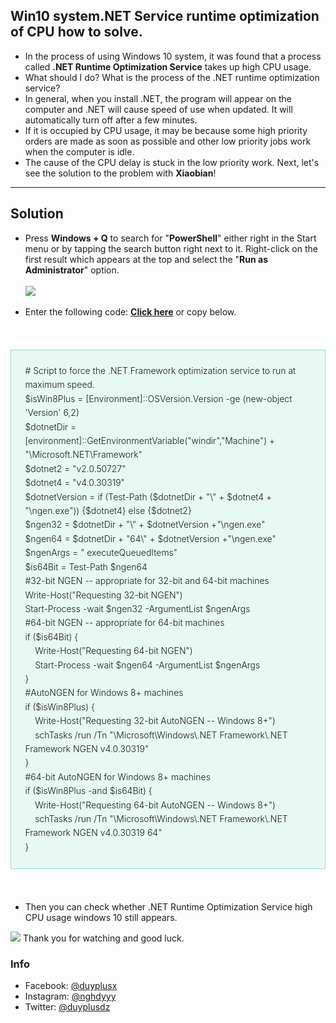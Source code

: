 <h2>Win10 system.NET Service runtime optimization of CPU how to solve.</h2>

<ul>
  <li>In the process of using Windows 10 system, it was found that a process called <b>.NET Runtime Optimization Service</b> takes up high CPU usage.</li>
  <li>What should I do? What is the process of the .NET runtime optimization service?</li>
  <li>In general, when you install .NET, the program will appear on the computer and .NET will cause speed of use when updated. It will automatically turn off after a few minutes.</li>
  <li>If it is occupied by CPU usage, it may be because some high priority orders are made as soon as possible and other low priority jobs work when the computer is idle.</li>
  <li>The cause of the CPU delay is stuck in the low priority work. Next, let's see the solution to the problem with <b>Xiaobian</b>!</li>
</ul>
<hr>
<h2>Solution</h2>
<ul>
  <li>Press <b>Windows + Q</b> to search for "<b>PowerShell</b>" either right in the Start menu or by tapping the search button right next to it. Right-click on the first result which appears at the top and select the "<b>Run as Administrator</b>" option.</li>
<br/>
  <img src="https://i.imgur.com/grV7hII.png">
<br/><br/>
<li>Enter the following code: <a href="https://raw.githubusercontent.com/duyplus/Fix-High-CPU-Usage-by-.NET-Runtime-Optimization-Service/master/code.txt" target="_blank"><b>Click here</b></a> or copy below.
</li></ul><br/>
<blockquote style="-webkit-text-stroke-width: 0px; background: rgb(232, 249, 244); border: 1px solid rgb(142, 227, 200); box-sizing: border-box; clear: right; color: #181818;font-style: normal; font-variant-caps: normal; font-variant-ligatures: normal; font-weight: 300; letter-spacing: normal; line-height: 1.6em; margin: 1.5em 0px; orphans: 2; padding: 1.6em; text-align: start; text-decoration-color: initial; text-decoration-style: initial; text-indent: 0px; text-transform: none; white-space: normal; widows: 2; word-spacing: 0px;">
# Script to force the .NET Framework optimization service to run at maximum speed.<br/>
$isWin8Plus = [Environment]::OSVersion.Version -ge (new-object 'Version' 6,2)<br/>
$dotnetDir = [environment]::GetEnvironmentVariable("windir","Machine") + "\Microsoft.NET\Framework"<br/>
$dotnet2 = "v2.0.50727"<br/>
$dotnet4 = "v4.0.30319"<br/>
$dotnetVersion = if (Test-Path ($dotnetDir + "\" + $dotnet4 + "\ngen.exe")) {$dotnet4} else {$dotnet2}<br/>
$ngen32 = $dotnetDir + "\" + $dotnetVersion +"\ngen.exe"<br/>
$ngen64 = $dotnetDir + "64\" + $dotnetVersion +"\ngen.exe"<br/>
$ngenArgs = " executeQueuedItems"<br/>
$is64Bit = Test-Path $ngen64<br/>
#32-bit NGEN -- appropriate for 32-bit and 64-bit machines<br/>
Write-Host("Requesting 32-bit NGEN") <br/>
Start-Process -wait $ngen32 -ArgumentList $ngenArgs<br/>
#64-bit NGEN -- appropriate for 64-bit machines<br/>
if ($is64Bit) {<br/>
&nbsp;&nbsp;&nbsp;&nbsp;Write-Host("Requesting 64-bit NGEN") <br/>
&nbsp;&nbsp;&nbsp;&nbsp;Start-Process -wait $ngen64 -ArgumentList $ngenArgs<br/>
}<br/>
#AutoNGEN for Windows 8+ machines<br/>
if ($isWin8Plus) {<br/>
&nbsp;&nbsp;&nbsp;&nbsp;Write-Host("Requesting 32-bit AutoNGEN -- Windows 8+") <br/>
&nbsp;&nbsp;&nbsp;&nbsp;schTasks /run /Tn "\Microsoft\Windows\.NET Framework\.NET Framework NGEN v4.0.30319"<br/>
}<br/>
#64-bit AutoNGEN for Windows 8+ machines<br/>
if ($isWin8Plus -and $is64Bit) {<br/>
&nbsp;&nbsp;&nbsp;&nbsp;Write-Host("Requesting 64-bit AutoNGEN -- Windows 8+") <br/>
&nbsp;&nbsp;&nbsp;&nbsp;schTasks /run /Tn "\Microsoft\Windows\.NET Framework\.NET Framework NGEN v4.0.30319 64"<br/>
}<br/>
</blockquote>
<br/>
<ul><li>Then you can check whether .NET Runtime Optimization Service high CPU usage windows 10 still appears.</li></ul>
  <img src="https://i.imgur.com/6kOlV49.jpg">
Thank you for watching and good luck.
<h3>Info</h3>
<ul>
  <li>Facebook: <a href="https://www.facebook.com/duyplusx">@duyplusx</a></li>
  <li>Instagram: <a href="https://www.instagram.com/nghdyyy">@nghdyyy</a></li>
  <li>Twitter: <a href="https://twitter.com/duyplusdz">@duyplusdz</a></li>
